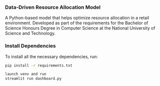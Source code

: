 ### Data-Driven Resource Allocation Model

A Python-based model that helps optimize resource allocation in a retail environment. Developed as part of the requirements for the Bachelor of Science Honours Degree in Computer Science at the National University of Science and Technology.

### Install Dependencies

To install all the necessary dependencies, run:

```bash
pip install -r requirements.txt

launch venv and run 
streamlit run dashboard.py